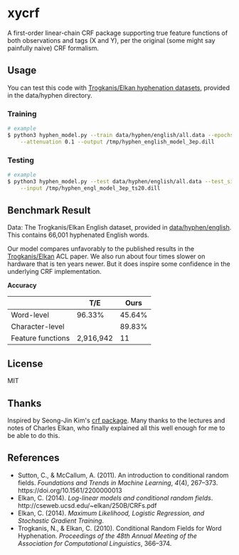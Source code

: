 # xycrf
A first-order linear-chain CRF package supporting true feature functions of both observations and tags (X and Y),
per the original (some might say painfully naive) CRF formalism.


## Usage
 
You can test this code with [Trogkanis/Elkan hyphenation datasets](https://cseweb.ucsd.edu/~elkan/hyphenation/),
provided in the data/hyphen directory.

### Training
```sh
# example
$ python3 hyphen_model.py --train data/hyphen/english/all.data --epochs 3 --rate 1 \
    --attenuation 0.1 --output /tmp/hyphen_english_model_3ep.dill
```

### Testing

```sh
# example
$ python3 hyphen_model.py --test data/hyphen/english/all.data --test_size 0.20 \
    --input /tmp/hyphen_engl_model_3ep_ts20.dill
```

## Benchmark Result

Data: The Trogkanis/Elkan English dataset, provided in [data/hyphen/english](https://github.com/dvdrndlph/xycrf/data/hyphen/english).
This contains 66,001 hyphenated English words. 

Our model compares unfavorably to the published results in
the [Trogkanis/Elkan](https://aclanthology.org/P10-1038/) ACL paper. We also run about four times slower on hardware
that is ten years newer. But it does inspire some confidence in the underlying CRF implementation.

**Accuracy**

|                   | T/E       | Ours   |
|-------------------|-----------|--------|
| Word-level        | 96.33%    | 45.64% |
| Character-level   |           | 89.83% |
| Feature functions | 2,916,942 | 11     |


## License
MIT

## Thanks
Inspired by Seong-Jin Kim's [crf package](https://github.com/lancifollia/crf).
Many thanks to the lectures and notes of Charles Elkan, who finally explained all this well enough
for me to be able to do this.

## References
- <div class="csl-entry">Sutton, C., &#38; McCallum, A. (2011). An introduction to conditional random fields. <i>Foundations and Trends in Machine Learning</i>, <i>4</i>(4), 267–373. https://doi.org/10.1561/2200000013</div>
- <div class="csl-entry">Elkan, C. (2014). <i>Log-linear models and conditional random fields</i>. http://cseweb.ucsd.edu/~elkan/250B/CRFs.pdf</div>
- <div class="csl-entry">Elkan, C. (2014). <i>Maximum Likelihood, Logistic Regression, and Stochastic Gradient Training</i>.</div>
- Trogkanis, N., &#38; Elkan, C. (2010). Conditional Random Fields for Word Hyphenation. <i>Proceedings of the 48th Annual Meeting of the Association for Computational Linguistics</i>, 366–374.
